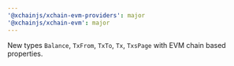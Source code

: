 ```yaml
---
'@xchainjs/xchain-evm-providers': major
'@xchainjs/xchain-evm': major
---
```


New types `Balance`, `TxFrom`, `TxTo`, `Tx`, `TxsPage` with EVM chain based properties.
